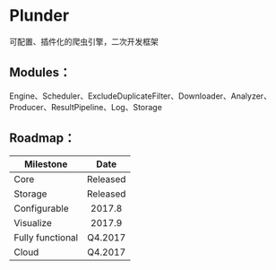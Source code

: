 # Plunder

可配置、插件化的爬虫引擎，二次开发框架

## Modules：

Engine、Scheduler、ExcludeDuplicateFilter、Downloader、Analyzer、Producer、ResultPipeline、Log、Storage

## Roadmap：

| Milestone        | Date               |
| ---------------- |:------------------:|
| Core             | Released           |
| Storage          | Released           |
| Configurable     | 2017.8             |
| Visualize        | 2017.9             |
| Fully functional | Q4.2017            |
| Cloud            | Q4.2017            |
